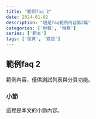 ```yaml
---
title: "範例faq 2"
date: 2024-01-02
description: "這是faq範例內容第2篇"
categories: ['財務', '稅務']
series: ['範本']
tags: ['投資', '簽證']
---
```


## 範例faq 2

範例內容，僅供測試列表與分頁功能。

### 小節
這裡是本文的小節內容。